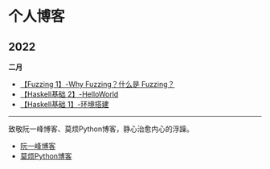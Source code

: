 # 个人博客



## 2022

**二月**
- [【Fuzzing 1】-Why Fuzzing？什么是 Fuzzing？](./docs/page-3.md)
- [【Haskell基础 2】-HelloWorld](./docs/page-2.md)
- [【Haskell基础 1】-环境搭建](./docs/page-1.md)

---

致敬阮一峰博客、莫烦Python博客，静心治愈内心的浮躁。
- [阮一峰博客](https://www.ruanyifeng.com/)
- [莫烦Python博客](https://www.youtube.com/c/%E5%91%A8%E8%8E%AB%E7%83%A6/videos)